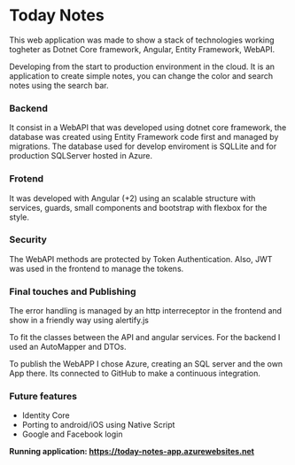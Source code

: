 # Today Notes
This web application was made to show a stack of technologies working togheter
as Dotnet Core framework, Angular, Entity Framework, WebAPI.

Developing from the start to production environment in the cloud.
It is an application to create simple notes, you can change the color and search notes using the search bar.

### Backend
It consist in a WebAPI that was developed using dotnet core framework, the database was created
using Entity Framework code first and managed by migrations.
The database used for develop enviroment is SQLLite and for production SQLServer hosted in Azure.

### Frotend
It was developed with Angular (+2) using an scalable structure with services, guards, small components and bootstrap with flexbox for the style.

### Security
The WebAPI methods are protected by Token Authentication. Also, JWT was used in the frontend to manage the tokens.

### Final touches and Publishing
The error handling is managed by an http interreceptor in the frontend and show in a friendly way using alertify.js

To fit the classes between the API and angular services. For the backend I used an AutoMapper and DTOs.

To publish the WebAPP I chose Azure, creating an SQL server and the own App there. Its connected to GitHub to make a continuous integration.

### Future features
*	Identity Core
*	Porting to android/iOS using Native Script
*	Google and Facebook login

**Running application: https://today-notes-app.azurewebsites.net**
